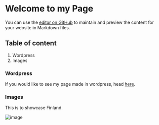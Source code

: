 # Welcome to my Page

You can use the [editor on GitHub](https://github.com/laureliah/laureliah.github.io/edit/master/README.md) to maintain and preview the content for your website in Markdown files.

## Table of content

1. Wordpress
2. Images

### Wordpress

If you would like to see my page made in wordpress, head [here](http://aiesec.ie).

### Images

This is to showcase Finland.

![image](http://aiesec.ie/wp-content/uploads/2017/02/dock-1365387_1920-300x200.jpg)
